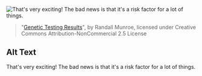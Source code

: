 ![That's very exciting! The bad news is that it's a risk factor for a lot of things.](https://imgs.xkcd.com/comics/genetic_testing_results.png)
> "[Genetic Testing Results](https://xkcd.com/1840/)", by Randall Munroe, licensed under Creative Commons Attribution-NonCommercial 2.5 License

## Alt Text
That's very exciting! The bad news is that it's a risk factor for a lot of things.
